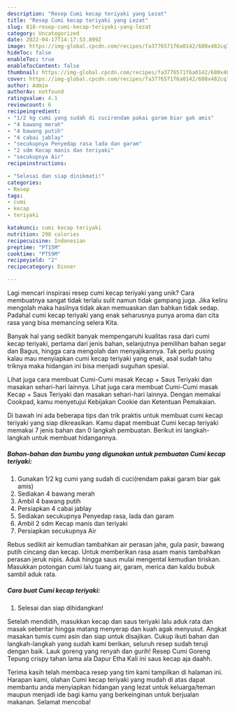 ```yaml
---
description: "Resep Cumi kecap teriyaki yang Lezat"
title: "Resep Cumi kecap teriyaki yang Lezat"
slug: 818-resep-cumi-kecap-teriyaki-yang-lezat
category: Uncategorized
date: 2022-04-17T14:17:53.899Z
image: https://img-global.cpcdn.com/recipes/fa3776571f6a0142/680x482cq70/cumi-kecap-teriyaki-foto-resep-utama.jpg
hideToc: false
enableToc: true
enableTocContent: false
thumbnail: https://img-global.cpcdn.com/recipes/fa3776571f6a0142/680x482cq70/cumi-kecap-teriyaki-foto-resep-utama.jpg
cover: https://img-global.cpcdn.com/recipes/fa3776571f6a0142/680x482cq70/cumi-kecap-teriyaki-foto-resep-utama.jpg
author: Admin
authorAv: notfound
ratingvalue: 4.1
reviewcount: 6
recipeingredient:
- "1/2 kg cumi yang sudah di cucirendam pakai garam biar gak amis"
- "4 bawang merah"
- "4 bawang putih"
- "4 cabai jablay"
- "secukupnya Penyedap rasa lada dan garam"
- "2 sdm Kecap manis dan teriyaki"
- "secukupnya Air"
recipeinstructions:

- "Selesai dan siap dinikmati!"
categories:
- Resep
tags:
- cumi
- kecap
- teriyaki

katakunci: cumi kecap teriyaki 
nutrition: 298 calories
recipecuisine: Indonesian
preptime: "PT15M"
cooktime: "PT59M"
recipeyield: "2"
recipecategory: Dinner

---
```





Lagi mencari inspirasi resep cumi kecap teriyaki yang unik? Cara membuatnya sangat tidak terlalu sulit namun tidak gampang juga. Jika keliru mengolah maka hasilnya tidak akan memuaskan dan bahkan tidak sedap. Padahal cumi kecap teriyaki yang enak seharusnya punya aroma dan cita rasa yang bisa memancing selera Kita.





Banyak hal yang sedikit banyak mempengaruhi kualitas rasa dari cumi kecap teriyaki, pertama dari jenis bahan, selanjutnya pemilihan bahan segar dan Bagus, hingga cara mengolah dan menyajikannya. Tak perlu pusing kalau mau menyiapkan cumi kecap teriyaki yang enak,      asal sudah tahu triknya maka hidangan ini bisa menjadi suguhan spesial.














Lihat juga cara membuat Cumi-Cumi masak Kecap + Saus Teriyaki dan masakan sehari-hari lainnya. Lihat juga cara membuat Cumi-Cumi masak Kecap + Saus Teriyaki dan masakan sehari-hari lainnya. Dengan memakai Cookpad, kamu menyetujui Kebijakan Cookie dan Ketentuan Pemakaian.






Di bawah ini ada beberapa tips dan trik praktis untuk membuat cumi kecap teriyaki yang siap dikreasikan. Kamu dapat membuat Cumi kecap teriyaki memakai 7 jenis bahan dan 0 langkah pembuatan. Berikut ini langkah-langkah untuk membuat hidangannya.

<!--inarticleads1-->

##### Bahan-bahan dan bumbu yang digunakan untuk pembuatan Cumi kecap teriyaki:

1. Gunakan 1/2 kg cumi yang sudah di cuci(rendam pakai garam biar gak amis)
1. Sediakan 4 bawang merah
1. Ambil 4 bawang putih
1. Persiapkan 4 cabai jablay
1. Sediakan secukupnya Penyedap rasa, lada dan garam
1. Ambil 2 sdm Kecap manis dan teriyaki
1. Persiapkan secukupnya Air


Rebus sedikit air kemudian tambahkan air perasan jahe, gula pasir, bawang putih cincang dan kecap. Untuk memberikan rasa asam manis tambahkan perasan jeruk nipis. Aduk hingga saus mulai mengental kemudian tiriskan. Masukkan potongan cumi lalu tuang air, garam, merica dan kaldu bubuk sambil aduk rata. 

<!--inarticleads2-->

##### Cara buat Cumi kecap teriyaki:


1. Selesai dan siap dihidangkan!

Setelah mendidih, masukkan kecap dan saus teriyaki lalu aduk rata dan masak sebentar hingga matang menyerap dan kuah agak menyusut. Angkat masakan tumis cumi asin dan siap untuk disajikan. Cukup ikuti bahan dan langkah-langkah yang sudah kami berikan, seluruh resep sudah teruji dengan baik. Lauk goreng yang renyah dan gurih! Resep Cumi Goreng Tepung crispy tahan lama ala Dapur Etha Kali ini saus kecap aja daahh. 

Terima kasih telah membaca resep yang tim kami tampilkan di halaman ini. Harapan kami, olahan Cumi kecap teriyaki yang mudah di atas dapat membantu anda menyiapkan hidangan yang lezat untuk keluarga/teman maupun menjadi ide bagi kamu yang berkeinginan untuk berjualan makanan. Selamat mencoba!
